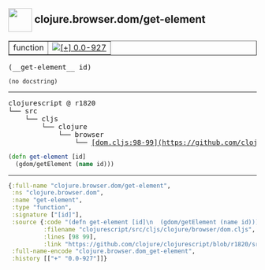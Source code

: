 ## <img width="48px" valign="middle" src="http://i.imgur.com/Hi20huC.png"> clojure.browser.dom/get-element

 <table border="1">
<tr>
<td>function</td>
<td><a href="https://github.com/cljsinfo/api-refs/tree/0.0-927"><img valign="middle" alt="[+] 0.0-927" src="https://img.shields.io/badge/+-0.0--927-lightgrey.svg"></a> </td>
</tr>
</table>

 <samp>
(__get-element__ id)<br>
</samp>

```
(no docstring)
```

---

 <pre>
clojurescript @ r1820
└── src
    └── cljs
        └── clojure
            └── browser
                └── <ins>[dom.cljs:98-99](https://github.com/clojure/clojurescript/blob/r1820/src/cljs/clojure/browser/dom.cljs#L98-L99)</ins>
</pre>

```clj
(defn get-element [id]
  (gdom/getElement (name id)))
```


---

```clj
{:full-name "clojure.browser.dom/get-element",
 :ns "clojure.browser.dom",
 :name "get-element",
 :type "function",
 :signature ["[id]"],
 :source {:code "(defn get-element [id]\n  (gdom/getElement (name id)))",
          :filename "clojurescript/src/cljs/clojure/browser/dom.cljs",
          :lines [98 99],
          :link "https://github.com/clojure/clojurescript/blob/r1820/src/cljs/clojure/browser/dom.cljs#L98-L99"},
 :full-name-encode "clojure.browser.dom_get-element",
 :history [["+" "0.0-927"]]}

```
